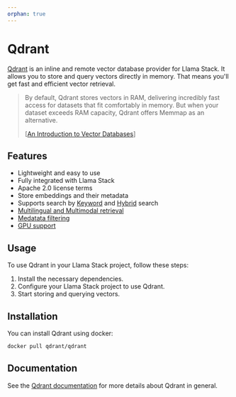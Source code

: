 ```yaml
---
orphan: true
---
```

# Qdrant

[Qdrant](https://qdrant.tech/documentation/) is an inline and remote vector database provider for Llama Stack. It
allows you to store and query vectors directly in memory.
That means you'll get fast and efficient vector retrieval.

> By default, Qdrant stores vectors in RAM, delivering incredibly fast access for datasets that fit comfortably in
> memory. But when your dataset exceeds RAM capacity, Qdrant offers Memmap as an alternative.
>
> \[[An Introduction to Vector Databases](https://qdrant.tech/articles/what-is-a-vector-database/)\]



## Features

- Lightweight and easy to use
- Fully integrated with Llama Stack
- Apache 2.0 license terms
- Store embeddings and their metadata
- Supports search by
  [Keyword](https://qdrant.tech/articles/qdrant-introduces-full-text-filters-and-indexes/)
  and [Hybrid](https://qdrant.tech/articles/hybrid-search/#building-a-hybrid-search-system-in-qdrant) search
- [Multilingual and Multimodal retrieval](https://qdrant.tech/documentation/multimodal-search/)
- [Medatata filtering](https://qdrant.tech/articles/vector-search-filtering/)
- [GPU support](https://qdrant.tech/documentation/guides/running-with-gpu/)

## Usage

To use Qdrant in your Llama Stack project, follow these steps:

1. Install the necessary dependencies.
2. Configure your Llama Stack project to use Qdrant.
3. Start storing and querying vectors.

## Installation

You can install Qdrant using docker:

```bash
docker pull qdrant/qdrant
```
## Documentation
See the [Qdrant documentation](https://qdrant.tech/documentation/) for more details about Qdrant in general.

